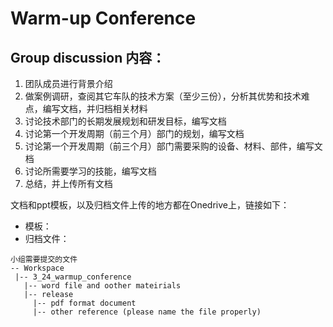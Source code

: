 # Warm-up Conference  
## Group discussion 内容：
1. 团队成员进行背景介绍
2. 做案例调研，查阅其它车队的技术方案（至少三份），分析其优势和技术难点，编写文档，并归档相关材料
3. 讨论技术部门的长期发展规划和研发目标，编写文档
4. 讨论第一个开发周期（前三个月）部门的规划，编写文档
5. 讨论第一个开发周期（前三个月）部门需要采购的设备、材料、部件，编写文档
6. 讨论所需要学习的技能，编写文档
7. 总结，并上传所有文档

文档和ppt模板，以及归档文件上传的地方都在Onedrive上，链接如下：
  - 模板：
  - 归档文件：
```
小组需要提交的文件
-- Workspace
 |-- 3_24_warmup_conference
   |-- word file and oother mateirials
   |-- release
     |-- pdf format document
     |-- other reference (please name the file properly)
```
